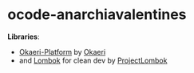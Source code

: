 # ocode-anarchiavalentines

**Libraries**:
- [Okaeri-Platform](https://github.com/OkaeriPoland/okaeri-platform) by [Okaeri](https://github.com/OkaeriPoland)
- and [Lombok](https://github.com/projectlombok/lombok) for clean dev by [ProjectLombok](https://github.com/projectlombok)
